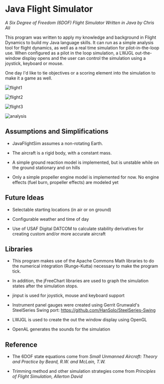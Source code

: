 # Java Flight Simulator 
*A Six Degree of Freedom (6DOF) Flight Simulator Written in Java by Chris Ali*

This program was written to apply my knowledge and background in Flight Dynamics to build my Java language skills. It can run as a simple analysis tool for flight dynamics, as well as a real time simulation for pilot-in-the-loop use. When configured as a pilot in the loop simulation, a LWJGL out-the-window display opens and the user can control the simulation using a joystick, keyboard or mouse.

One day I'd like to tie objectives or a scoring element into the simulation to make it a game as well.

![flight1](https://user-images.githubusercontent.com/15899769/41509534-5f47bc40-7223-11e8-8ef0-eb4707c23bf7.PNG)

![flight2](https://user-images.githubusercontent.com/15899769/41509536-637cc350-7223-11e8-8c19-971704a33a87.PNG)

![flight3](https://user-images.githubusercontent.com/15899769/41509537-66a0b2b2-7223-11e8-9ce8-05e963e096f6.PNG)

![analysis](https://user-images.githubusercontent.com/15899769/41509538-6cc8fdd4-7223-11e8-8b62-106062c8bda4.PNG)

## Assumptions and Simplifications
- JavaFlightSim assumes a non-rotating Earth.
 
- The aircraft is a rigid body, with a constant mass.

- A simple ground reaction model is implemented, but is unstable while on the ground stationary and on hills 

- Only a simple propeller engine model is implemented for now. No engine effects (fuel burn, propeller effects) are modeled yet

## Future Ideas
- Selectable starting locations (in air or on ground)

- Configurable weather and time of day

- Use of USAF Digital DATCOM to calculate stability derivatives for creating custom and/or more accurate aircraft

## Libraries
- This program makes use of the Apache Commons Math libraries to do the numerical integration (Runge-Kutta) necessary to make the program tick.

- In addition, the jFreeChart libraries are used to graph the simulation states after the simulation stops.

- jinput is used for joystick, mouse and keyboard support

- Instrument panel gauges were created using Gerrit Grunwald's SteelSeries Swing port: 
https://github.com/HanSolo/SteelSeries-Swing 

- LWJGL is used to create the out the window display using OpenGL

- OpenAL generates the sounds for the simulation 

## Reference
- The 6DOF state equations come from *Small Unmanned Aircraft: Theory and Practice by Beard, R.W. and McLain, T.W.*

- Trimming method and other simulation strategies come from *Principles of Flight Simulation, Allerton David* 
